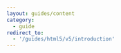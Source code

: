 ```yaml
---
layout: guides/content
category:
  - guide
redirect_to:
  - '/guides/html5/v5/introduction'
---
```

